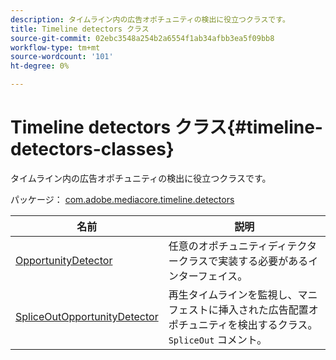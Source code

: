 ```yaml
---
description: タイムライン内の広告オポチュニティの検出に役立つクラスです。
title: Timeline detectors クラス
source-git-commit: 02ebc3548a254b2a6554f1ab34afbb3ea5f09bb8
workflow-type: tm+mt
source-wordcount: '101'
ht-degree: 0%

---
```


# Timeline detectors クラス{#timeline-detectors-classes}

タイムライン内の広告オポチュニティの検出に役立つクラスです。

パッケージ： [com.adobe.mediacore.timeline.detectors](https://help.adobe.com/en_US/primetime/api/psdk/asdoc-dhls_1.4/com/adobe/mediacore/timeline/detectors/package-detail.html)

| 名前 | 説明 |
|---|---|
| [OpportunityDetector](https://help.adobe.com/en_US/primetime/api/psdk/asdoc-dhls_1.4/com/adobe/mediacore/timeline/detectors/OpportunityDetector.html) | 任意のオポチュニティディテクタークラスで実装する必要があるインターフェイス。 |
| [SpliceOutOpportunityDetector](https://help.adobe.com/en_US/primetime/api/psdk/asdoc-dhls_1.4/com/adobe/mediacore/timeline/detectors/SpliceOutOpportunityDetector.html) | 再生タイムラインを監視し、マニフェストに挿入された広告配置オポチュニティを検出するクラス。 `SpliceOut` コメント。 |
